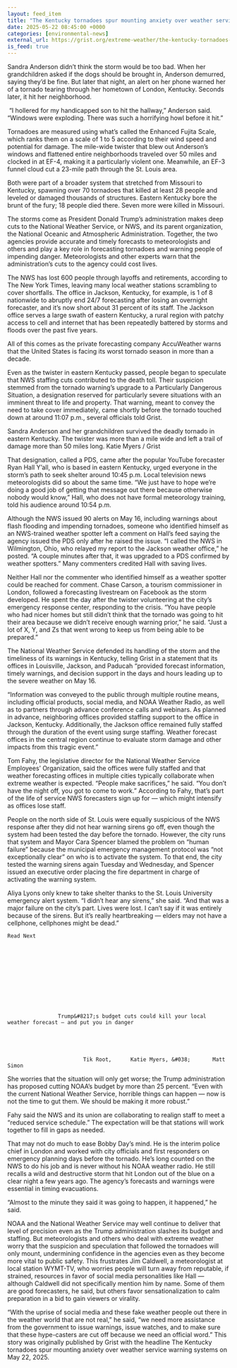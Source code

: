 ```yaml
---
layout: feed_item
title: "The Kentucky tornadoes spur mounting anxiety over weather service warning systems"
date: 2025-05-22 08:45:00 +0000
categories: [environmental-news]
external_url: https://grist.org/extreme-weather/the-kentucky-tornadoes-spur-mounting-anxiety-over-weather-service-warning-systems/
is_feed: true
---
```


Sandra Anderson didn’t think the storm would be too bad. When her grandchildren asked if the dogs should be brought in, Anderson demurred, saying they’d be fine. But later that night, an alert on her phone warned her of a tornado tearing through her hometown of London, Kentucky. Seconds later, it hit her neighborhood.



&nbsp;“I hollered for my handicapped son to hit the hallway,” Anderson said. “Windows were exploding. There was such a horrifying howl before it hit.”



Tornadoes are measured using what’s called the Enhanced Fujita Scale, which ranks them on a scale of 1 to 5 according to their wind speed and potential for damage. The mile-wide twister that blew out Anderson’s windows and flattened entire neighborhoods traveled over 50 miles and clocked in at EF-4, making it a particularly violent one. Meanwhile, an EF-3 funnel cloud cut a 23-mile path through the St. Louis area.



Both were part of a broader system that stretched from Missouri to Kentucky, spawning over 70 tornadoes that killed at least 28 people and leveled or damaged thousands of structures. Eastern Kentucky bore the brunt of the fury; 18 people died there. Seven more were killed in Missouri.&nbsp;



The storms come as President Donald Trump&#8217;s administration makes deep cuts to the National Weather Service, or NWS, and its parent organization, the National Oceanic and Atmospheric Administration. Together, the two agencies provide accurate and timely forecasts to meteorologists and others and play a key role in forecasting tornadoes and warning people of impending danger. Meteorologists and other experts warn that the administration’s cuts to the agency could cost lives.



The NWS has lost 600 people through layoffs and retirements, according to The New York Times, leaving many local weather stations scrambling to cover shortfalls. The office in Jackson, Kentucky, for example, is 1 of 8 nationwide to abruptly end 24/7 forecasting after losing an overnight forecaster, and it&#8217;s now short about 31 percent of its staff. The Jackson office serves a large swath of eastern Kentucky, a rural region with patchy access to cell and internet that has been repeatedly battered by storms and floods over the past five years. 



All of this comes as the private forecasting company AccuWeather warns that the United States is facing its worst tornado season in more than a decade.



Even as the twister in eastern Kentucky passed, people began to speculate that NWS staffing cuts contributed to the death toll. Their suspicion stemmed from the tornado warning’s upgrade to a Particularly Dangerous Situation, a designation reserved for particularly severe situations with an imminent threat to life and property. That warning, meant to convey the need to take cover immediately, came shortly before the tornado touched down at around 11:07 p.m., several officials told Grist.



Sandra Anderson and her grandchildren survived the deadly tornado in eastern Kentucky. The twister was more than a mile wide and left a trail of damage more than 50 miles long.
 Katie Myers / Grist



That designation, called a PDS, came after the popular YouTube forecaster Ryan Hall Y’all, who is based in eastern Kentucky, urged everyone in the storm’s path to seek shelter around 10:45 p.m. Local television news meteorologists did so about the same time. “We just have to hope we’re doing a good job of getting that message out there because otherwise nobody would know,” Hall, who does not have formal meteorology training, told his audience around 10:54 p.m.



Although the NWS issued 90 alerts on May 16, including warnings about flash flooding and impending tornadoes, someone who identified himself as an NWS-trained weather spotter left a comment on Hall’s feed saying the agency issued the PDS only after he raised the issue. “I called the NWS in Wilmington, Ohio, who relayed my report to the Jackson weather office,” he posted. “A couple minutes after that, it was upgraded to a PDS confirmed by weather spotters.” Many commenters credited Hall with saving lives.



Neither Hall nor the commenter who identified himself as a weather spotter could be reached for comment. Chase Carson, a tourism commissioner in London, followed a forecasting livestream on Facebook as the storm developed. He spent the day after the twister volunteering at the city’s emergency response center, responding to the crisis. “You have people who had nicer homes but still didn&#8217;t think that the tornado was going to hit their area because we didn&#8217;t receive enough warning prior,” he said. “Just a lot of X, Y, and Zs that went wrong to keep us from being able to be prepared.”



The National Weather Service defended its handling of the storm and the timeliness of its warnings in Kentucky, telling Grist in a statement that its offices in Louisville, Jackson, and Paducah “provided forecast information, timely warnings, and decision support in the days and hours leading up to the severe weather on May 16.



“Information was conveyed to the public through multiple routine means, including official products, social media, and NOAA Weather Radio, as well as to partners through advance conference calls and webinars. As planned in advance, neighboring offices provided staffing support to the office in Jackson, Kentucky. Additionally, the Jackson office remained fully staffed through the duration of the event using surge staffing. Weather forecast offices in the central region continue to evaluate storm damage and other impacts from this tragic event.&#8221;



Tom Fahy, the legislative director for the National Weather Service Employees’ Organization, said the offices were fully staffed and that weather forecasting offices in multiple cities typically collaborate when extreme weather is expected. “People make sacrifices,” he said. “You don’t have the night off, you got to come to work.” According to Fahy, that’s part of the life of service NWS forecasters sign up for — which might intensify as offices lose staff. 



People on the north side of St. Louis were equally suspicious of the NWS response after they did not hear warning sirens go off, even though the system had been tested the day before the tornado. However, the city runs that system and Mayor Cara Spencer blamed the problem on “human failure” because the municipal emergency management protocol was “not exceptionally clear” on who is to activate the system. To that end, the city tested the warning sirens again Tuesday and Wednesday, and Spencer issued an executive order placing the fire department in charge of activating the warning system. 



Aliya Lyons only knew to take shelter thanks to the St. Louis University emergency alert system. “I didn’t hear any sirens,” she said. “And that was a major failure on the city’s part. Lives were lost. I can’t say if it was entirely because of the sirens. But it’s really heartbreaking — elders may not have a cellphone, cellphones might be dead.” 



  
    Read Next
    

      
      
                    
            
        
          
        
      
            
        
                    Trump&#8217;s budget cuts could kill your local weather forecast — and put you in danger
        
        
          
	
  
                            Tik Root,      Katie Myers, &#038;       Matt Simon              
        
      
    
  




She worries that the situation will only get worse; the Trump administration has proposed cutting NOAA’s budget by more than 25 percent. “Even with the current National Weather Service, horrible things can happen — now is not the time to gut them. We should be making it more robust.”



Fahy said the NWS and its union are collaborating to realign staff to meet a “reduced service schedule.” The expectation will be that stations will work together to fill in gaps as needed.



That may not do much to ease Bobby Day’s mind. He is the interim police chief in London and worked with city officials and first responders on emergency planning days before the tornado. He’s long counted on the NWS to do his job and is never without his NOAA weather radio. He still recalls a wild and destructive storm that hit London out of the blue on a clear night a few years ago. The agency’s forecasts and warnings were essential in timing evacuations.



“Almost to the minute they said it was going to happen, it happened,” he said.



NOAA and the National Weather Service may well continue to deliver that level of precision even as the Trump administration slashes its budget and staffing. But meteorologists and others who deal with extreme weather worry that the suspicion and speculation that followed the tornadoes will only mount, undermining confidence in the agencies even as they become more vital to public safety. This frustrates Jim Caldwell, a meteorologist at local station WYMT-TV, who worries people will turn away from reputable, if strained, resources in favor of social media personalities like Hall — although Caldwell did not specifically mention him by name. Some of them are good forecasters, he said, but others favor sensationalization to calm preparation in a bid to gain viewers or virality.



“With the uprise of social media and these fake weather people out there in the weather world that are not real,” he said, “we need more assistance from the government to issue warnings, issue watches, and to make sure that these hype-casters are cut off because we need an official word.”
This story was originally published by Grist with the headline The Kentucky tornadoes spur mounting anxiety over weather service warning systems on May 22, 2025.
